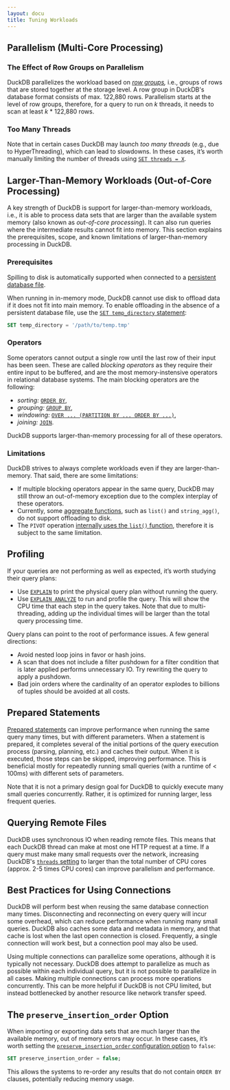 ```yaml
---
layout: docu
title: Tuning Workloads
---
```


## Parallelism (Multi-Core Processing)

### The Effect of Row Groups on Parallelism

DuckDB parallelizes the workload based on _[row groups](/internals/storage#row-groups),_ i.e., groups of rows that are stored together at the storage level.
A row group in DuckDB's database format consists of max. 122,880 rows.
Parallelism starts at the level of row groups, therefore, for a query to run on _k_ threads, it needs to scan at least _k_ * 122,880 rows.

### Too Many Threads

Note that in certain cases DuckDB may launch _too many threads_ (e.g., due to HyperThreading), which can lead to slowdowns. In these cases, it’s worth manually limiting the number of threads using [`SET threads = X`](../../sql/pragmas#threads).

## Larger-Than-Memory Workloads (Out-of-Core Processing)

A key strength of DuckDB is support for larger-than-memory workloads, i.e., it is able to process data sets that are larger than the available system memory (also known as _out-of-core processing_).
It can also run queries where the intermediate results cannot fit into memory.
This section explains the prerequisites, scope, and known limitations of larger-than-memory processing in DuckDB.

### Prerequisites

Spilling to disk is automatically supported when connected to a [persistent database file](../../api/cli/overview#in-memory-vs-persistent-database).

When running in in-memory mode, DuckDB cannot use disk to offload data if it does not fit into main memory.
To enable offloading in the absence of a persistent database file, use the [`SET temp_directory` statement](../../sql/pragmas#temp_directory-for-spilling-data-to-disk):

```sql
SET temp_directory = '/path/to/temp.tmp'
```

### Operators

Some operators cannot output a single row until the last row of their input has been seen.
These are called _blocking operators_ as they require their entire input to be buffered,
and are the most memory-instensive operators in relational database systems.
The main blocking operators are the following:
* _sorting:_ [`ORDER BY`](../../sql/query_syntax/orderby),
* _grouping:_ [`GROUP BY`](../../sql/query_syntax/groupby),
* _windowing:_ [`OVER ... (PARTITION BY ... ORDER BY ...)`](../../sql/window_functions),
* _joining:_ [`JOIN`](../../sql/query_syntax/from#joins).

DuckDB supports larger-than-memory processing for all of these operators.

### Limitations

DuckDB strives to always complete workloads even if they are larger-than-memory.
That said, there are some limitations:

* If multiple blocking operators appear in the same query, DuckDB may still throw an out-of-memory exception due to the complex interplay of these operators.
* Currently, some [aggregate functions](../../sql/aggregates), such as `list()` and `string_agg()`, do not support offloading to disk.
* The `PIVOT` operation [internally uses the `list()` function](../../sql/statements/pivot#internals), therefore it is subject to the same limitation.

## Profiling

If your queries are not performing as well as expected, it’s worth studying their query plans:
* Use [`EXPLAIN`](../meta/explain) to print the physical query plan without running the query.
* Use [`EXPLAIN ANALYZE`](../meta/explain_analyze) to run and profile the query. This will show the CPU time that each step in the query takes. Note that due to multi-threading, adding up the individual times will be larger than the total query processing time.

Query plans can point to the root of performance issues. A few general directions:
* Avoid nested loop joins in favor or hash joins.
* A scan that does not include a filter pushdown for a filter condition that is later applied performs unnecessary IO. Try rewriting the query to apply a pushdown.
* Bad join orders where the cardinality of an operator explodes to billions of tuples should be avoided at all costs.

## Prepared Statements

[Prepared statements](../../sql/query_syntax/prepared_statements) can improve performance when running the same query many times, but with different parameters. When a statement is prepared, it completes several of the initial portions of the query execution process (parsing, planning, etc.) and caches their output. When it is executed, those steps can be skipped, improving performance. This is beneficial mostly for repeatedly running small queries (with a runtime of < 100ms) with different sets of parameters.

Note that it is not a primary design goal for DuckDB to quickly execute many small queries concurrently. Rather, it is optimized for running larger, less frequent queries.

## Querying Remote Files

DuckDB uses synchronous IO when reading remote files. This means that each DuckDB thread can make at most one HTTP request at a time. If a query must make many small requests over the network, increasing DuckDB's [`threads` setting](../../sql/pragmas#threads) to larger than the total number of CPU cores (approx. 2-5 times CPU cores) can improve parallelism and performance.

## Best Practices for Using Connections

DuckDB will perform best when reusing the same database connection many times. Disconnecting and reconnecting on every query will incur some overhead, which can reduce performance when running many small queries. DuckDB also caches some data and metadata in memory, and that cache is lost when the last open connection is closed. Frequently, a single connection will work best, but a connection pool may also be used. 

Using multiple connections can parallelize some operations, although it is typically not necessary. DuckDB does attempt to parallelize as much as possible within each individual query, but it is not possible to parallelize in all cases. Making multiple connections can process more operations concurrently. This can be more helpful if DuckDB is not CPU limited, but instead bottlenecked by another resource like network transfer speed.

## The `preserve_insertion_order` Option

When importing or exporting data sets that are much larger than the available memory, out of memory errors may occur. In these cases, it’s worth setting the [`preserve_insertion_order` configuration option](../../sql/configuration) to `false`:

```sql
SET preserve_insertion_order = false;
```

This allows the systems to re-order any results that do not contain `ORDER BY` clauses, potentially reducing memory usage.
